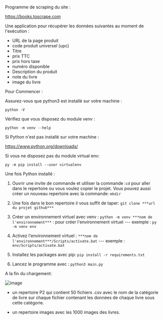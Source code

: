 Programme de scraping du site :

https://books.toscrape.com

Une application pour récupérer les données suivantes au moment de l'exécution :
 - URL de la page produit
 - code produit universel (upc)
 - Titre
 - prix TTC
 - prix hors taxe
 - numéro disponible
 - Description du produit
 - note du livre
 - image du livre


Pour Commencer :

Assurez-vous que python3 est installé sur votre machine : 

`python -V`

Vérifiez que vous disposez du module venv : 

`python -m venv --help`


Si Python n'est pas installé sur votre machine :

https://www.python.org/downloads/

Si vous ne disposez pas du module virtual env:

`py -m pip install --user virtualenv`

Une fois Python installé :

1. Ouvrir une invite de commande et utiliser la commande :`cd` pour aller dans le repertoire ou vous voulez copier le projet.
Vous pouvez aussi créer un nouveau repertoire avec la commande: `mkdir`

2. Une fois dans le bon repertoire il vous suffit de taper:
`git clone ***url du projet github***`

3. Créer un environnement virtuel avec venv :
`python -m venv ***nom de l'environnement***` : pour créer l'environnement virtuel --- exemple : `py -m venv env`

4. Activez l'environnement virtuel :
`***nom de l'environnement***/Scripts/activate.bat` --- exemple : `env/Scripts/activate.bat`

5. Installez les packages avec pip: `pip install -r requirements.txt`

6. Lancez le programme avec : `python3 main.py`


A la fin du chargement:

![image](https://i.imgur.com/V3HboUt.png)


- un repertoire P2 qui contient 50 fichiers .csv avec le nom de la catégorie de livre sur chaque fichier contenant les données de chaque livre sous cette catégorie.

- un repertoire images avec les 1000 images des livres.
